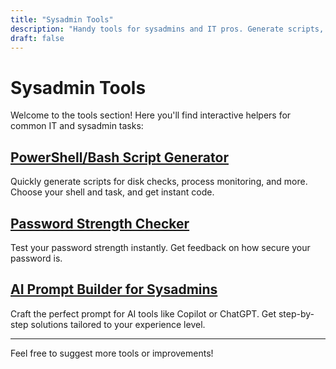 ```yaml
---
title: "Sysadmin Tools"
description: "Handy tools for sysadmins and IT pros. Generate scripts, check password strength, and build AI prompts."
draft: false
---
```


# Sysadmin Tools

Welcome to the tools section! Here you'll find interactive helpers for common IT and sysadmin tasks:


## [PowerShell/Bash Script Generator](/tools/script-generator.html)
Quickly generate scripts for disk checks, process monitoring, and more. Choose your shell and task, and get instant code.

## [Password Strength Checker](/tools/password-checker.html)
Test your password strength instantly. Get feedback on how secure your password is.

## [AI Prompt Builder for Sysadmins](/tools/ai-prompt-builder.html)
Craft the perfect prompt for AI tools like Copilot or ChatGPT. Get step-by-step solutions tailored to your experience level.

---

Feel free to suggest more tools or improvements!